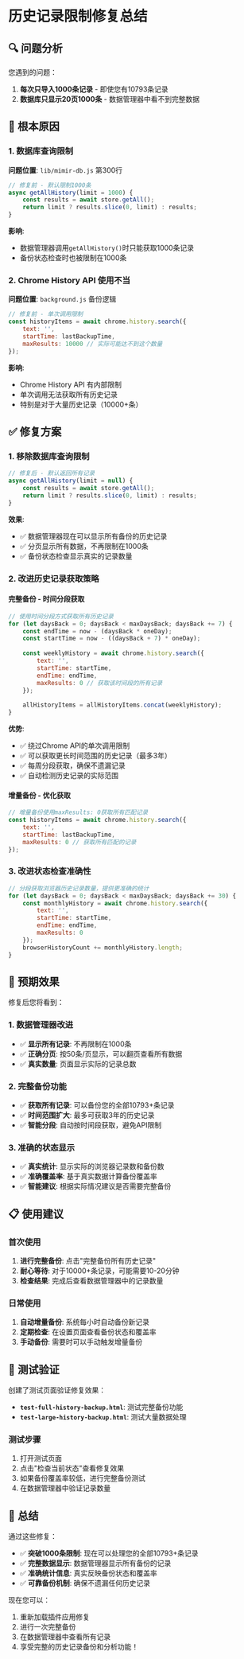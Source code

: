 # 历史记录限制修复总结

## 🔍 问题分析

您遇到的问题：
1. **每次只导入1000条记录** - 即使您有10793条记录
2. **数据库只显示20页1000条** - 数据管理器中看不到完整数据

## 🎯 根本原因

### 1. 数据库查询限制
**问题位置**: `lib/mimir-db.js` 第300行
```javascript
// 修复前 - 默认限制1000条
async getAllHistory(limit = 1000) {
    const results = await store.getAll();
    return limit ? results.slice(0, limit) : results;
}
```

**影响**: 
- 数据管理器调用`getAllHistory()`时只能获取1000条记录
- 备份状态检查时也被限制在1000条

### 2. Chrome History API 使用不当
**问题位置**: `background.js` 备份逻辑
```javascript
// 修复前 - 单次调用限制
const historyItems = await chrome.history.search({
    text: '',
    startTime: lastBackupTime,
    maxResults: 10000 // 实际可能达不到这个数量
});
```

**影响**:
- Chrome History API 有内部限制
- 单次调用无法获取所有历史记录
- 特别是对于大量历史记录（10000+条）

## ✅ 修复方案

### 1. 移除数据库查询限制
```javascript
// 修复后 - 默认返回所有记录
async getAllHistory(limit = null) {
    const results = await store.getAll();
    return limit ? results.slice(0, limit) : results;
}
```

**效果**:
- ✅ 数据管理器现在可以显示所有备份的历史记录
- ✅ 分页显示所有数据，不再限制在1000条
- ✅ 备份状态检查显示真实的记录数量

### 2. 改进历史记录获取策略

#### 完整备份 - 时间分段获取
```javascript
// 使用时间分段方式获取所有历史记录
for (let daysBack = 0; daysBack < maxDaysBack; daysBack += 7) {
    const endTime = now - (daysBack * oneDay);
    const startTime = now - ((daysBack + 7) * oneDay);
    
    const weeklyHistory = await chrome.history.search({
        text: '',
        startTime: startTime,
        endTime: endTime,
        maxResults: 0 // 获取该时间段的所有记录
    });
    
    allHistoryItems = allHistoryItems.concat(weeklyHistory);
}
```

**优势**:
- ✅ 绕过Chrome API的单次调用限制
- ✅ 可以获取更长时间范围的历史记录（最多3年）
- ✅ 每周分段获取，确保不遗漏记录
- ✅ 自动检测历史记录的实际范围

#### 增量备份 - 优化获取
```javascript
// 增量备份使用maxResults: 0获取所有匹配记录
const historyItems = await chrome.history.search({
    text: '',
    startTime: lastBackupTime,
    maxResults: 0 // 获取所有匹配的记录
});
```

### 3. 改进状态检查准确性
```javascript
// 分段获取浏览器历史记录数量，提供更准确的统计
for (let daysBack = 0; daysBack < maxDaysBack; daysBack += 30) {
    const monthlyHistory = await chrome.history.search({
        text: '',
        startTime: startTime,
        endTime: endTime,
        maxResults: 0
    });
    browserHistoryCount += monthlyHistory.length;
}
```

## 🚀 预期效果

修复后您将看到：

### 1. 数据管理器改进
- ✅ **显示所有记录**: 不再限制在1000条
- ✅ **正确分页**: 按50条/页显示，可以翻页查看所有数据
- ✅ **真实数量**: 页面显示实际的记录总数

### 2. 完整备份功能
- ✅ **获取所有记录**: 可以备份您的全部10793+条记录
- ✅ **时间范围扩大**: 最多可获取3年的历史记录
- ✅ **智能分段**: 自动按时间段获取，避免API限制

### 3. 准确的状态显示
- ✅ **真实统计**: 显示实际的浏览器记录数和备份数
- ✅ **准确覆盖率**: 基于真实数据计算备份覆盖率
- ✅ **智能建议**: 根据实际情况建议是否需要完整备份

## 📋 使用建议

### 首次使用
1. **进行完整备份**: 点击"完整备份所有历史记录"
2. **耐心等待**: 对于10000+条记录，可能需要10-20分钟
3. **检查结果**: 完成后查看数据管理器中的记录数量

### 日常使用
1. **自动增量备份**: 系统每小时自动备份新记录
2. **定期检查**: 在设置页面查看备份状态和覆盖率
3. **手动备份**: 需要时可以手动触发增量备份

## 🧪 测试验证

创建了测试页面验证修复效果：
- **`test-full-history-backup.html`**: 测试完整备份功能
- **`test-large-history-backup.html`**: 测试大量数据处理

### 测试步骤
1. 打开测试页面
2. 点击"检查当前状态"查看修复效果
3. 如果备份覆盖率较低，进行完整备份测试
4. 在数据管理器中验证记录数量

## 🎉 总结

通过这些修复：
- ✅ **突破1000条限制**: 现在可以处理您的全部10793+条记录
- ✅ **完整数据显示**: 数据管理器显示所有备份的记录
- ✅ **准确统计信息**: 真实反映备份状态和覆盖率
- ✅ **可靠备份机制**: 确保不遗漏任何历史记录

现在您可以：
1. 重新加载插件应用修复
2. 进行一次完整备份
3. 在数据管理器中查看所有记录
4. 享受完整的历史记录备份和分析功能！